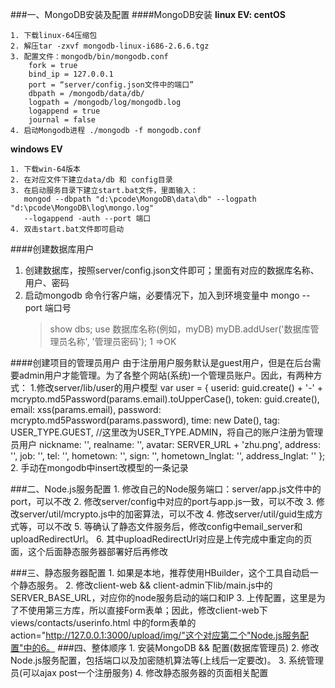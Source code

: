 ###一、MongoDB安装及配置
####MongoDB安装
**linux EV: centOS**

	1. 下载linux-64压缩包
	2. 解压tar -zxvf mongodb-linux-i686-2.6.6.tgz
	3. 配置文件：mongodb/bin/mongodb.conf
		fork = true 
		bind_ip = 127.0.0.1
		port = “server/config.json文件中的端口”
		dbpath = /mongodb/data/db/ 
		logpath = /mongodb/log/mongodb.log
		logappend = true
		journal = false 
	4. 启动Mongodb进程 ./mongodb -f mongodb.conf


**windows EV**
	
	1. 下载win-64版本
	2. 在对应文件下建立data/db 和 config目录
	3. 在启动服务目录下建立start.bat文件，里面输入：
	   mongod --dbpath "d:\pcode\MongoDB\data\db" --logpath "d:\pcode\MongoDB\log\mongo.log" 
	   --logappend -auth --port 端口
    4. 双击start.bat文件即可启动

####创建数据库用户
1. 创建数据库，按照server/config.json文件即可；里面有对应的数据库名称、用户、密码
2. 启动mongodb 命令行客户端，必要情况下，加入到环境变量中
   mongo --port 端口号
   > show dbs;
   > use 数据库名称(例如，myDB)
   > myDB.addUser('数据库管理员名称', '管理员密码');
   > 1 =>OK

####创建项目的管理员用户
	由于注册用户服务默认是guest用户，但是在后台需要admin用户才能管理。为了各整个网站(系统)一个管理员账户。因此，有两种方式：
	1.修改server/lib/user的用户模型
	var user = {
            userid: guid.create() + '-' + mcrypto.md5Password(params.email).toUpperCase(),
            token: guid.create(),
            email: xss(params.email),
            password: mcrypto.md5Password(params.password),
            time: new Date(),
            tag: USER_TYPE.GUEST, //这里改为USER_TYPE.ADMIN，将自己的账户注册为管理员用户
            nickname: '',
            realname: '',
            avatar: SERVER_URL + 'zhu.png',
            address: '',
            job: '',
            tel: '',
            hometown: '',
            sign: '',
            hometown_lnglat: '',
            address_lnglat: ''
        };
     2. 手动在mongodb中insert改模型的一条记录
     
###二、Node.js服务配置
	1. 修改自己的Node服务端口：server/app.js文件中的port，可以不改
	2. 修改server/config中对应的port与app.js一致，可以不改
	3. 修改server/util/mcrypto.js中的加密算法，可以不改
	4. 修改server/util/guid生成方式等，可以不改
	5. 等确认了静态文件服务后，修改config中email_server和uploadRedirectUrl。
	6. 其中uploadRedirectUrl对应是上传完成中重定向的页面，这个后面静态服务器部署好后再修改


###三、静态服务器配置
	1. 如果是本地，推荐使用HBuilder，这个工具自动启一个静态服务。
	2. 修改client-web && client-admin下lib/main.js中的SERVER_BASE_URL，对应你的node服务启动的端口和IP
	3. 上传配置，这里是为了不使用第三方库，所以直接Form表单；因此，修改client-web下views/contacts/userinfo.html
	  中的form表单的action="http://127.0.0.1:3000/upload/img/"这个对应第二个"Node.js服务配置"中的6。
###四、整体顺序
	1. 安装MongoDB && 配置(数据库管理员) 
	2. 修改Node.js服务配置，包括端口以及加密随机算法等(上线后一定要改)。
	3. 系统管理员(可以ajax post一个注册服务) 
	4. 修改静态服务器的页面相关配置




